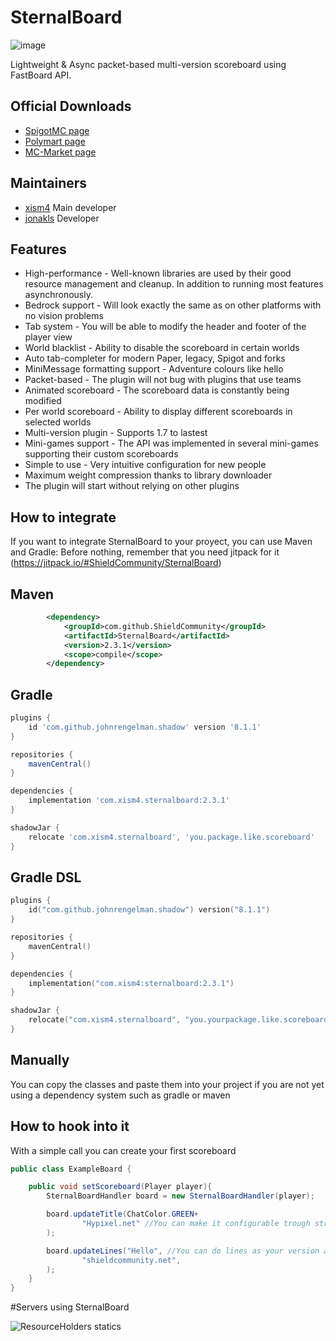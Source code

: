 # SternalBoard

![image](https://user-images.githubusercontent.com/76608233/146663681-08cf1e75-e288-44f4-8c79-fdda3531980b.png)

Lightweight & Async packet-based multi-version scoreboard using FastBoard API.

## Official Downloads

* [SpigotMC page](https://www.spigotmc.org/resources/sternalboard-lightweight-animated-scoreboard.89245/)
* [Polymart page](https://polymart.org/resource/sternalboard-lightweight.1379)
* [MC-Market page](https://www.mc-market.org/resources/20395/)

## Maintainers
* [xism4](https://github.com/xism4) Main developer
* [jonakls](https://github.com/jonakls) Developer

## Features
* High-performance - Well-known libraries are used by their good resource management and cleanup. In addition to running most features asynchronously.
* Bedrock support - Will look exactly the same as on other platforms with no vision problems
* Tab system - You will be able to modify the header and footer of the player view 
* World blacklist - Ability to disable the scoreboard in certain worlds
* Auto tab-completer for modern Paper, legacy, Spigot and forks
* MiniMessage formatting support - Adventure colours like <red>hello<reset>
* Packet-based - The plugin will not bug with plugins that use teams
* Animated scoreboard - The scoreboard data is constantly being modified
* Per world scoreboard - Ability to display different scoreboards in selected worlds
* Multi-version plugin - Supports 1.7 to lastest
* Mini-games support - The API was implemented in several mini-games supporting their custom scoreboards
* Simple to use - Very intuitive configuration for new people
* Maximum weight compression thanks to library downloader
* The plugin will start without relying on other plugins
  
## How to integrate
If you want to integrate SternalBoard to your proyect, you can use Maven and Gradle:
Before nothing, remember that you need jitpack for it (https://jitpack.io/#ShieldCommunity/SternalBoard)

## Maven
```xml
        <dependency>
            <groupId>com.github.ShieldCommunity</groupId>
            <artifactId>SternalBoard</artifactId>
            <version>2.3.1</version>
            <scope>compile</scope>
        </dependency>
```

## Gradle
```gradle
plugins {
    id 'com.github.johnrengelman.shadow' version '8.1.1'
}

repositories {
    mavenCentral()
}

dependencies {
    implementation 'com.xism4.sternalboard:2.3.1'
}

shadowJar {
    relocate 'com.xism4.sternalboard', 'you.package.like.scoreboard'
}
```

## Gradle DSL
```kts
plugins {
    id("com.github.johnrengelman.shadow") version("8.1.1")
}

repositories {
    mavenCentral()
}

dependencies {
    implementation("com.xism4:sternalboard:2.3.1")
}

shadowJar {
    relocate("com.xism4.sternalboard", "you.yourpackage.like.scoreboard")
}
```

## Manually
You can copy the classes and paste them into your project if you are not yet using a dependency system such as gradle or maven

## How to hook into it
With a simple call you can create your first scoreboard

```java
public class ExampleBoard {

    public void setScoreboard(Player player){
        SternalBoardHandler board = new SternalBoardHandler(player);

        board.updateTitle(ChatColor.GREEN+
                "Hypixel.net" //You can make it configurable trough strings tho
        );

        board.updateLines("Hello", //You can do lines as your version allows!
                "shieldcommunity.net",
        );
    }
}

```

#Servers using SternalBoard

<img src="https://bstats.org/signatures/bukkit/SternalBoard.svg" alt="ResourceHolders statics">
